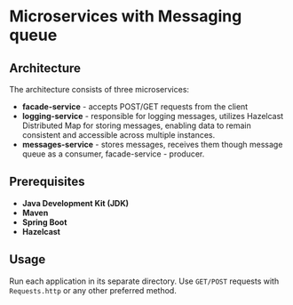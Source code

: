 # Microservices with Messaging queue

## Architecture

The architecture consists of three microservices:
- **facade-service** - accepts POST/GET requests from the client
- **logging-service** - responsible for logging messages, utilizes Hazelcast Distributed Map for storing messages, enabling data to remain consistent and accessible across multiple instances.
- **messages-service** - stores messages, receives them though message queue as a consumer, facade-service - producer.

## Prerequisites

- **Java Development Kit (JDK)**
- **Maven**
- **Spring Boot**
- **Hazelcast**

## Usage

Run each application in its separate directory. Use `GET/POST` requests with `Requests.http` or any other preferred method. 
